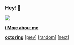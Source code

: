 ### Hey! 👋 
<img src="https://skillicons.dev/icons?perline=9&i=ts%2Cbun%2Ctailwind%2Creact%2Cdiscordjs%2Cexpress%2Cpy%2Cflask%2Cgit"/>

<a href="https://letruxux.vercel.app"><strong>ℹ️ More about me</strong></a>


[**octo ring**](https://octo-ring.com/)
[[prev](https://octo-ring.com/letruxux/prev)]  [[random](https://octo-ring.com/p/letruxux/random)]  [[next](https://octo-ring.com/p/letruxux/next)]
